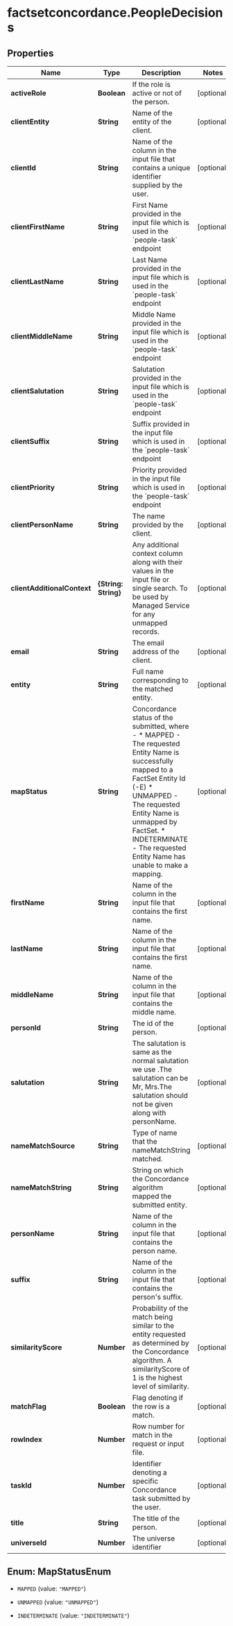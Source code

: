 # factsetconcordance.PeopleDecisions

## Properties

Name | Type | Description | Notes
------------ | ------------- | ------------- | -------------
**activeRole** | **Boolean** | If the role is active or not of the person. | [optional] 
**clientEntity** | **String** | Name of the entity of the client.  | [optional] 
**clientId** | **String** | Name of the column in the input file that contains a unique identifier supplied by the user. | [optional] 
**clientFirstName** | **String** | First Name provided in the input file which is used in the &#x60;people-task&#x60; endpoint | [optional] 
**clientLastName** | **String** | Last Name provided in the input file which is used in the &#x60;people-task&#x60; endpoint | [optional] 
**clientMiddleName** | **String** | Middle Name provided in the input file which is used in the &#x60;people-task&#x60; endpoint | [optional] 
**clientSalutation** | **String** | Salutation provided in the input file which is used in the &#x60;people-task&#x60; endpoint | [optional] 
**clientSuffix** | **String** | Suffix provided in the input file which is used in the &#x60;people-task&#x60; endpoint | [optional] 
**clientPriority** | **String** | Priority provided in the input file which is used in the &#x60;people-task&#x60; endpoint | [optional] 
**clientPersonName** | **String** | The name provided by the client. | [optional] 
**clientAdditionalContext** | **{String: String}** | Any additional context column along with their values in the input file or single search.  To be used by Managed Service for any unmapped records.  | [optional] 
**email** | **String** | The email address of the client. | [optional] 
**entity** | **String** | Full name corresponding to the matched entity. | [optional] 
**mapStatus** | **String** | Concordance status of the submitted, where -    * MAPPED - The requested Entity Name is successfully mapped to a FactSet Entity Id (-E)   * UNMAPPED - The requested Entity Name is unmapped by FactSet.   * INDETERMINATE - The requested Entity Name has unable to make a mapping.  | [optional] 
**firstName** | **String** | Name of the column in the input file that contains the first name. | [optional] 
**lastName** | **String** | Name of the column in the input file that contains the first name.  | [optional] 
**middleName** | **String** | Name of the column in the input file that contains the middle name.  | [optional] 
**personId** | **String** | The id of the person. | [optional] 
**salutation** | **String** | The salutation is same as the normal salutation we use .The salutation can be Mr, Mrs.The salutation should not be given along with personName.  | [optional] 
**nameMatchSource** | **String** | Type of name that the nameMatchString matched.  | [optional] 
**nameMatchString** | **String** | String on which the Concordance algorithm mapped the submitted entity. | [optional] 
**personName** | **String** | Name of the column in the input file that contains the person name.  | [optional] 
**suffix** | **String** | Name of the column in the input file that contains the person&#39;s suffix.  | [optional] 
**similarityScore** | **Number** | Probability of the match being similar to the entity requested as determined by the Concordance algorithm. A similarityScore of 1 is the highest level of similarity.  | [optional] 
**matchFlag** | **Boolean** | Flag denoting if the row is a match.  | [optional] 
**rowIndex** | **Number** | Row number for match in the request or input file. | [optional] 
**taskId** | **Number** | Identifier denoting a specific Concordance task submitted by the user. | [optional] 
**title** | **String** | The title of the person. | [optional] 
**universeId** | **Number** | The universe identifier | [optional] 



## Enum: MapStatusEnum


* `MAPPED` (value: `"MAPPED"`)

* `UNMAPPED` (value: `"UNMAPPED"`)

* `INDETERMINATE` (value: `"INDETERMINATE"`)




